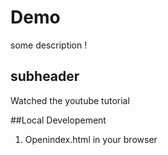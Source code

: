 # Demo

some description !
 
## subheader

Watched the youtube tutorial

##Local Developement

1. Openindex.html in your browser